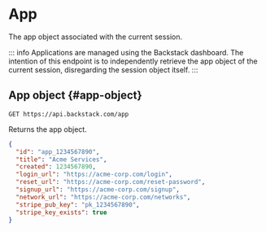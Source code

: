 # App

The app object associated with the current session.

::: info
Applications are managed using the Backstack dashboard. The intention of this endpoint is to independently retrieve the app object of the current session, disregarding the session object itself.
:::


## App object {#app-object}

```http request
GET https://api.backstack.com/app
```
Returns the app object.

```json
{
  "id": "app_1234567890",
  "title": "Acme Services",
  "created": 1234567890,
  "login_url": "https://acme-corp.com/login",
  "reset_url": "https://acme-corp.com/reset-password",
  "signup_url": "https://acme-corp.com/signup",
  "network_url": "https://acme-corp.com/networks",
  "stripe_pub_key": "pk_1234567890",
  "stripe_key_exists": true
}
```




